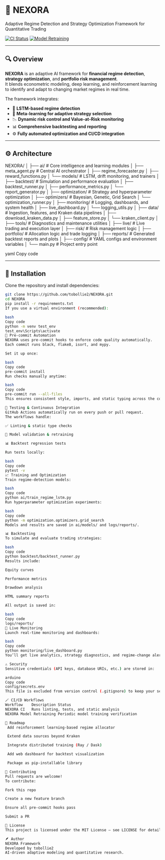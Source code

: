 # 🧠 NEXORA  
Adaptive Regime Detection and Strategy Optimization Framework for Quantitative Trading  

[![CI Status](https://github.com/tobollie2/NEXORA/actions/workflows/nexora-ci.yml/badge.svg)](https://github.com/tobollie2/NEXORA/actions/workflows/nexora-ci.yml)
[![Model Retraining](https://github.com/tobollie2/NEXORA/actions/workflows/nexora-train.yml/badge.svg)](https://github.com/tobollie2/NEXORA/actions/workflows/nexora-train.yml)

---

## 🔍 Overview  

**NEXORA** is an adaptive AI framework for **financial regime detection**, **strategy optimization**, and **portfolio risk management**.  
It blends econometric modeling, deep learning, and reinforcement learning to identify and adapt to changing market regimes in real time.  

The framework integrates:  
- 🧩 **LSTM-based regime detection**  
- 🧠 **Meta-learning for adaptive strategy selection**  
- 📉 **Dynamic risk control and Value-at-Risk monitoring**  
- 📊 **Comprehensive backtesting and reporting**  
- ⚙️ **Fully automated optimization and CI/CD integration**

---

## ⚙️ Architecture  

NEXORA/
│
├── ai/ # Core intelligence and learning modules
│ ├── meta_agent.py # Central AI orchestrator
│ ├── regime_forecaster.py
│ ├── reward_functions.py
│ └── models/ # LSTM, drift monitoring, and trainers
│
├── backtest/ # Simulation and performance evaluation
│ ├── backtest_runner.py
│ ├── performance_metrics.py
│ └── report_generator.py
│
├── optimization/ # Strategy and hyperparameter optimization
│ ├── optimizers/ # Bayesian, Genetic, Grid Search
│ └── optimization_runner.py
│
├── monitoring/ # Logging, dashboards, and system health
│ ├── live_dashboard.py
│ └── logging_utils.py
│
├── data/ # Ingestion, features, and Kraken data pipelines
│ ├── download_kraken_data.py
│ ├── feature_store.py
│ └── kraken_client.py
│
├── tools/ # Diagnostics and maintenance utilities
│
├── live/ # Live trading and execution layer
│
├── risk/ # Risk management logic
│
├── portfolio/ # Allocation logic and trade logging
│
├── reports/ # Generated backtest reports and plots
│
├── config/ # YAML configs and environment variables
│
└── main.py # Project entry point

yaml
Copy code

---

## 🚀 Installation  

Clone the repository and install dependencies:

```bash
git clone https://github.com/tobollie2/NEXORA.git
cd NEXORA
pip install -r requirements.txt
If you use a virtual environment (recommended):

bash
Copy code
python -m venv test_env
test_env\Scripts\activate
🧩 Pre-commit Automation
NEXORA uses pre-commit hooks to enforce code quality automatically.
Each commit runs black, flake8, isort, and mypy.

Set it up once:

bash
Copy code
pre-commit install
Run checks manually anytime:

bash
Copy code
pre-commit run --all-files
This ensures consistent style, imports, and static typing across the codebase.

🧪 Testing & Continuous Integration
GitHub Actions automatically run on every push or pull request.
The workflows handle:

✅ Linting & static type checks

🧠 Model validation & retraining

📊 Backtest regression tests

Run tests locally:

bash
Copy code
pytest -v
📈 Training and Optimization
Train regime-detection models:

bash
Copy code
python ai/train_regime_lstm.py
Run hyperparameter optimization experiments:

bash
Copy code
python -m optimization.optimizers.grid_search
Models and results are saved in ai/models/ and logs/reports/.

📊 Backtesting
To simulate and evaluate trading strategies:

bash
Copy code
python backtest/backtest_runner.py
Results include:

Equity curves

Performance metrics

Drawdown analysis

HTML summary reports

All output is saved in:

bash
Copy code
logs/reports/
🧠 Live Monitoring
Launch real-time monitoring and dashboards:

bash
Copy code
python monitoring/live_dashboard.py
You’ll get live analytics, strategy diagnostics, and regime-change alerts.

⚠️ Security
Sensitive credentials (API keys, database URIs, etc.) are stored in:

arduino
Copy code
config/secrets.env
This file is excluded from version control (.gitignore) to keep your secrets secure.

🪄 CI/CD Workflows
Workflow	Description	Status
NEXORA CI	Runs linting, tests, and static analysis	
NEXORA Model Retraining	Periodic model training verification	

🧭 Roadmap
 Add reinforcement learning-based regime allocator

 Extend data sources beyond Kraken

 Integrate distributed training (Ray / Dask)

 Add web dashboard for backtest visualization

 Package as pip-installable library

🤝 Contributing
Pull requests are welcome!
To contribute:

Fork this repo

Create a new feature branch

Ensure all pre-commit hooks pass

Submit a PR

📜 License
This project is licensed under the MIT License — see LICENSE for details.

🪶 Author
NEXORA Framework
Developed by tobollie2
AI-driven adaptive modeling and quantitative research.


